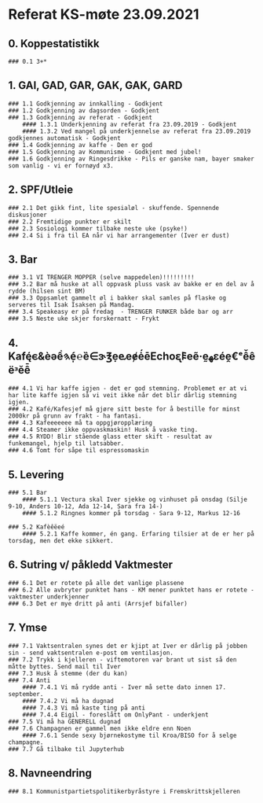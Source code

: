 # Referat KS-møte 23.09.2021

## 0. Koppestatistikk
    ### 0.1 3+*
## 1. GAI, GAD, GAR, GAK, GAK, GARD
    ### 1.1 Godkjenning av innkalling - Godkjent
    ### 1.2 Godkjenning av dagsorden - Godkjent
    ### 1.3 Godkjenning av referat - Godkjent
        #### 1.3.1 Underkjenning av referat fra 23.09.2019 - Godkjent
        #### 1.3.2 Ved mangel på underkjennelse av referat fra 23.09.2019 godkjennes automatisk - Godkjent 
    ### 1.4 Godkjenning av kaffe - Den er god
    ### 1.5 Godkjenning av Kommunisme - Godkjent med jubel!
    ### 1.6 Godkjenning av Ringesdrikke - Pils er ganske nam, bayer smaker som vanlig - vi er fornøyd x3.


## 2. SPF/Utleie
    ### 2.1 Det gikk fint, lite spesialøl - skuffende. Spennende diskusjoner
    ### 2.2 Fremtidige punkter er skilt 
    ### 2.3 Sosiologi kommer tilbake neste uke (psyke!) 
    ### 2.4 Si i fra til EA når vi har arrangementer (Iver er dust)

## 3. Bar
    ### 3.1 VI TRENGER MOPPER (selve mappedelen)!!!!!!!!!
    ### 3.2 Bar må huske at all oppvask pluss vask av bakke er en del av å rydde (hilsen sint BM)
    ### 3.3 Oppsamlet gammelt øl i bakker skal samles på flaske og serveres til Isak Isaksen på Mandag.
    ### 3.4 Speakeasy er på fredag  - TRENGER FUNKER både bar og arr
    ### 3.5 Neste uke skjer forskernatt - Frykt 


## 4. Kafę́𐌴&èəề𐤄é̩℮ȅ∈ɝ℥ẹⱸeɇė́ēEchoᶓ𐌄eẽ·ḛﻬɛéḙ€ᵉê̌êëᶟĕê̄
    ### 4.1 Vi har kaffe igjen - det er god stemning. Problemet er at vi har lite kaffe igjen så vi veit ikke når det blir dårlig stemning igjen. 
    ### 4.2 Kafé/Kafesjef må gjøre sitt beste for å bestille for minst 2000kr på grunn av frakt - ha fantasi. 
    ### 4.3 Kafeeeeeee må ta oppgjøropplæring 
    ### 4.4 Steamer ikke oppvaskmaskin! Husk å vaske ting. 
    ### 4.5 RYDD! Blir stående glass etter skift - resultat av funkemangel, hjelp til latsabber. 
    ### 4.6 Tomt for såpe til espressomaskin

## 5. Levering
    ### 5.1 Bar
        #### 5.1.1 Vectura skal Iver sjekke og vinhuset på onsdag (Silje 9-10, Anders 10-12, Ada 12-14, Sara fra 14-)
        #### 5.1.2 Ringnes kommer på torsdag - Sara 9-12, Markus 12-16 

    ### 5.2 Kafèêëeé
        #### 5.2.1 Kaffe kommer, én gang. Erfaring tilsier at de er her på torsdag, men det ekke sikkert. 
        

## 6. Sutring v/ påkledd Vaktmester
    ### 6.1 Det er rotete på alle det vanlige plassene
    ### 6.2 Alle avbryter punktet hans - KM mener punktet hans er rotete - vaktmester underkjenner
    ### 6.3 Det er mye dritt på anti (Arrsjef bifaller)

## 7. Ymse
    ### 7.1 Vaktsentralen synes det er kjipt at Iver er dårlig på jobben sin - send vaktsentralen e-post om ventilasjon. 
    ### 7.2 Trykk i kjelleren - viftemotoren var brant ut sist så den måtte byttes. Send mail til Iver
    ### 7.3 Husk å stemme (der du kan)
    ### 7.4 Anti
        #### 7.4.1 Vi må rydde anti - Iver må sette dato innen 17. september.
        #### 7.4.2 Vi må ha dugnad 
        #### 7.4.3 Vi må kaste ting på anti
        #### 7.4.4 Eigil - foreslått om OnlyPant - underkjent 
    ### 7.5 Vi må ha GENERELL dugnad
    ### 7.6 Champagnen er gammel men ikke eldre enn Noen
        #### 7.6.1 Sende sexy bjørnekostyme til Kroa/BISO for å selge champagne. 
    ### 7.7 Gå tilbake til Jupyterhub  

## 8. Navneendring
    ### 8.1 Kommunistpartietspolitikerbyråstyre i Fremskrittskjelleren